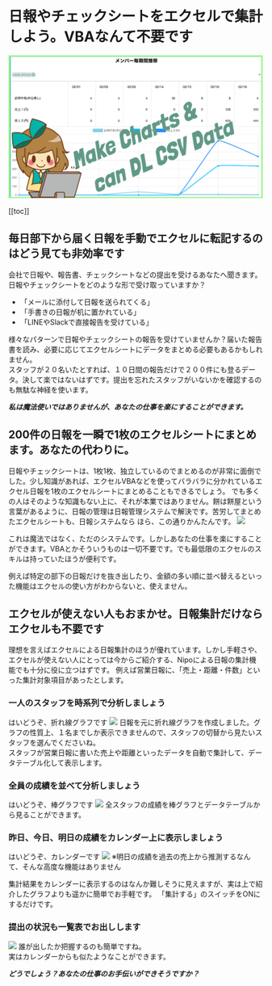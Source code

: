 # 日報やチェックシートをエクセルで集計しよう。VBAなんて不要です
![](../image/icatch/i4.png)


[[toc]]

## 毎日部下から届く日報を手動でエクセルに転記するのはどう見ても非効率です
会社で日報や、報告書、チェックシートなどの提出を受けるあなたへ聞きます。日報やチェックシートをどのような形で受け取っていますか？

- 「メールに添付して日報を送られてくる」  
- 「手書きの日報が机に置かれている」  
- 「LINEやSlackで直接報告を受けている」  

様々なパターンで日報やチェックシートの報告を受けていませんか？届いた報告書を読み、必要に応じてエクセルシートにデータをまとめる必要もあるかもしれません。  
スタッフが２０名いたとすれば、１０日間の報告だけで２００件にも登るデータ。決して楽ではないはずです。提出を忘れたスタッフがいないかを確認するのも無駄な神経を使います。

_**私は魔法使いではありませんが、あなたの仕事を楽にすることができます。**_

## 200件の日報を一瞬で1枚のエクセルシートにまとめます。あなたの代わりに。
日報やチェックシートは、1枚1枚、独立しているのでまとめるのが非常に面倒でした。少し知識があれば、エクセルVBAなどを使ってバラバラに分かれているエクセル日報を1枚のエクセルシートにまとめることもできるでしょう。
でも多くの人はそのような知識もない上に、それが本業ではありません。餅は餅屋という言葉があるように、日報の管理は日報管理システムで解決です。苦労してまとめたエクセルシートも、日報システムなら
ほら、この通りかんたんです。
![](/idea/i17.png)

これは魔法ではなく、ただのシステムです。しかしあなたの仕事を楽にすることができます。VBAとかそういうものは一切不要です。でも最低限のエクセルのスキルは持っていたほうが便利です。

例えば特定の部下の日報だけを抜き出したり、金額の多い順に並べ替えるといった機能はエクセルの使い方がわからないと、使えません。


## エクセルが使えない人もおまかせ。日報集計だけならエクセルも不要です
理想を言えばエクセルによる日報集計のほうが優れています。しかし手軽さや、エクセルが使えない人にとっては今からご紹介する、Nipoによる日報の集計機能でも十分に役に立つはずです。
例えば営業日報に、「売上・距離・件数」といった集計対象項目があったとします。

### 一人のスタッフを時系列で分析しましょう
はいどうぞ、折れ線グラフです
![](/idea/i18.gif)
日報を元に折れ線グラフを作成しました。グラフの性質上、１名までしか表示できませんので、スタッフの切替から見たいスタッフを選んでくださいね。  
スタッフが営業日報に書いた売上や距離といったデータを自動で集計して、データテーブル化して表示します。

### 全員の成績を並べて分析しましょう
はいどうぞ、棒グラフです
![](/idea/i19.gif)
全スタッフの成績を棒グラフとデータテーブルから見ることができます。
<Alice label="エクセルが無くてもグラフは作れる！" icon="ok" />

### 昨日、今日、明日の成績をカレンダー上に表示しましょう
はいどうぞ、カレンダーです
![](/idea/i20.png)
※明日の成績を過去の売上から推測するなんて、そんな高度な機能はありません

集計結果をカレンダーに表示するのはなんか難しそうに見えますが、実は上で紹介したグラフよりも遥かに簡単でお手軽です。
「集計する」のスイッチをONにするだけです。

### 提出の状況も一覧表でお出しします
![](/idea/i21.png)
誰が出したか把握するのも簡単ですね。  
実はカレンダーからも似たようなことができます。




_**どうでしょう？あなたの仕事のお手伝いができそうですか？**_


